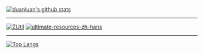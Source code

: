 [![duanluan's github stats](https://github-readme-stats.vercel.app/api?username=duanluan&count_private=true&show_icons=true&theme=buefy)](https://github.com/duanluan)

---

[![ZUtil](https://github-readme-stats.vercel.app/api/pin/?username=duanluan&repo=ZUtil&theme=swift)](https://github.com/duanluan/ZUtil)
[![
ultimate-resources-zh-hans
](https://github-readme-stats.vercel.app/api/pin/?username=duanluan&repo=ultimate-resources-zh-hans&theme=swift)](https://github.com/duanluan/ultimate-resources-zh-hans)

---

[![Top Langs](https://github-readme-stats.vercel.app/api/top-langs/?username=duanluan&layout=compact)](https://github.com/duanluan)

<!--
**duanluan/duanluan** is a ✨ _special_ ✨ repository because its `README.md` (this file) appears on your GitHub profile.

Here are some ideas to get you started:

- 🔭 I’m currently working on ...
- 🌱 I’m currently learning ...
- 👯 I’m looking to collaborate on ...
- 🤔 I’m looking for help with ...
- 💬 Ask me about ...
- 📫 How to reach me: ...
- 😄 Pronouns: ...
- ⚡ Fun fact: ...
-->
